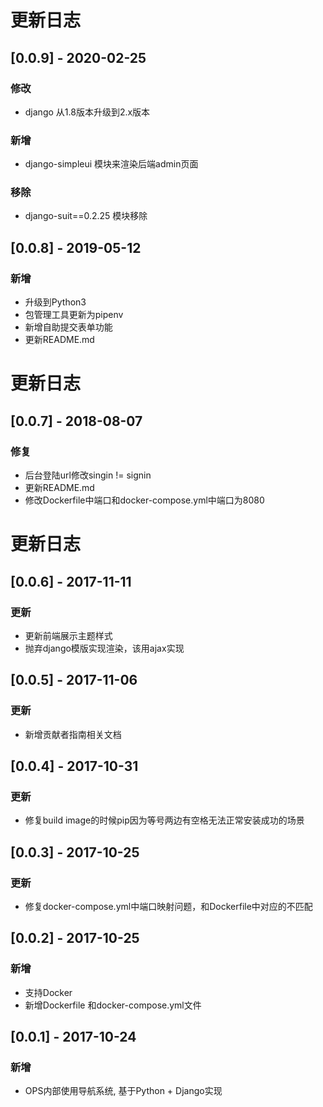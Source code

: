# 更新日志

## [0.0.9] - 2020-02-25


### 修改

* django 从1.8版本升级到2.x版本


### 新增


* django-simpleui 模块来渲染后端admin页面

### 移除

* django-suit==0.2.25 模块移除




## [0.0.8] - 2019-05-12

### 新增

* 升级到Python3
* 包管理工具更新为pipenv
* 新增自助提交表单功能
* 更新README.md


# 更新日志

## [0.0.7] - 2018-08-07

### 修复

* 后台登陆url修改singin != signin
* 更新README.md
* 修改Dockerfile中端口和docker-compose.yml中端口为8080


# 更新日志

## [0.0.6] - 2017-11-11

### 更新

* 更新前端展示主题样式
* 抛弃django模版实现渲染，该用ajax实现


## [0.0.5] - 2017-11-06

### 更新

* 新增贡献者指南相关文档


## [0.0.4] - 2017-10-31

### 更新

* 修复build image的时候pip因为等号两边有空格无法正常安装成功的场景


## [0.0.3] - 2017-10-25

### 更新

* 修复docker-compose.yml中端口映射问题，和Dockerfile中对应的不匹配


## [0.0.2] - 2017-10-25

### 新增

* 支持Docker
* 新增Dockerfile 和docker-compose.yml文件


## [0.0.1] - 2017-10-24

### 新增

* OPS内部使用导航系统, 基于Python + Django实现
